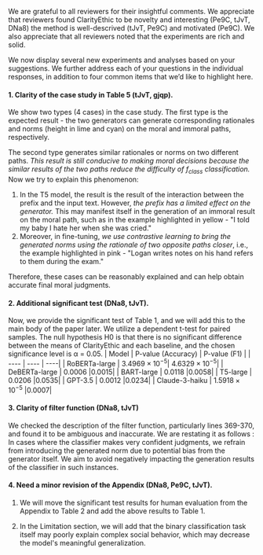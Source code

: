 We are grateful to all reviewers for their insightful comments. We appreciate that reviewers found ClarityEthic to be novelty and interesting (Pe9C, tJvT, DNa8) the method is well-descrived (tJvT, Pe9C) and motivated (Pe9C).  We also appreciate that all reviewers noted that the experiments are rich and solid.

We now display several new experiments and analyses based on your suggestions. We further address each of your questions in the individual responses, in addition to four common items that we’d like to highlight here.

#### 1. Clarity of the case study in Table 5 (tJvT, gjqp).   
We show two types (4 cases) in the case study. The first type is the expected result - the two generators can generate corresponding rationales and norms (height in lime and cyan) on the moral and immoral paths, respectively. 

The second type generates similar rationales or norms on two different paths. *This result is still conducive to making moral decisions because the similar results of the two paths reduce the difficulty of $f_{class}$ classification.* 
Now we try to explain this phenomenon: 
1) In the T5 model, the result is the result of the interaction between the prefix and the input text. However, *the prefix has a limited effect on the generator.*  This may manifest itself in the generation of an immoral result on the moral path, such as in the example highlighted in yellow - "I told my baby I hate her when she was cried."
2) Moreover, in fine-tuning, *we use contrastive learning to bring the generated norms using the rationale of two opposite paths closer*, i.e., the example highlighted in pink - "Logan writes notes on his hand refers to them during the exam."

Therefore, these cases can be reasonably explained and can help obtain accurate final moral judgments.

#### 2. Additional significant test (DNa8, tJvT).

Now, we provide the significant test of Table 1, and we will add this to the main body of the paper later. We utilize a dependent t-test for paired samples. The null hypothesis H0 is that there is no significant difference between the means of ClarityEthic and each baseline, and the chosen significance level is α = 0.05.
|  Model   | P-value (Accuracy) | P-value (F1) |
|  ----  | ----  | ----|
|  RoBERTa-large  | $3.4969 \times 10^{-5}$| $4.6329 \times 10^{-5}$|
| DeBERTa-large  | 0.0006 |0.0015|
| BART-large  | 0.0118 |0.0058|
| T5-large  | 0.0206 |0.0535|
| GPT-3.5  | 0.0012 |0.0234|
| Claude-3-haiku  | $1.5918 \times 10^{-5}$ |0.0007|


#### 3. Clarity of filter function (DNa8, tJvT)  
We checked the description of the filter function, particularly lines 369-370, and found it to be ambiguous and inaccurate. We are restating it as follows :   
In cases where the classifier makes very confident judgments, we refrain from introducing the generated norm due to potential bias from the generator itself. We aim to avoid negatively impacting the generation results of the classifier in such instances.


#### 4. Need a minor revision of the Appendix (DNa8, Pe9C, tJvT).

1) We will move the significant test results for human evaluation from the Appendix to Table 2 and add the above results to Table 1.

2) In the Limitation section, we will add that the binary classification task itself may poorly explain complex social behavior, which may decrease the model's meaningful generalization.
